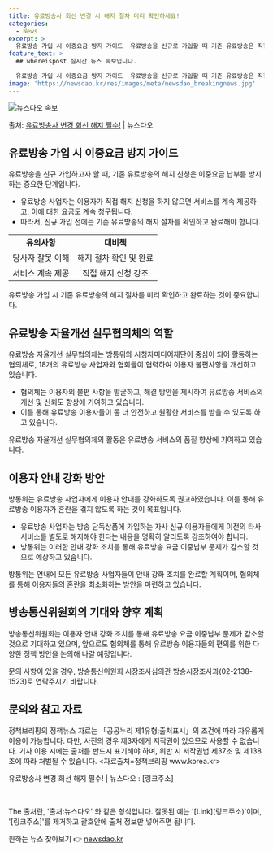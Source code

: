 ```yaml
---
title: 유료방송사 회선 변경 시 해지 절차 미리 확인하세요!
categories:
  - News
excerpt: >
  유료방송 가입 시 이중요금 방지 가이드  유료방송을 신규로 가입할 때 기존 유료방송은 직접 해지 신청해야 이…
feature_text: >
  ## whereispost 실시간 뉴스 속보입니다.

  유료방송 가입 시 이중요금 방지 가이드  유료방송을 신규로 가입할 때 기존 유료방송은 직접 해지 신청해야 이…
image: 'https://newsdao.kr/res/images/meta/newsdao_breakingnews.jpg'
---
```


![뉴스다오 속보](https://newsdao.kr/res/images/meta/newsdao_breakingnews.jpg)

<p>출처: <a href="https://newsdao.kr/4495" rel="dofollow">유료방송사 변경 회선 해지 필수!</a> | 뉴스다오</p>

<h2 data-ke-size="size26">유료방송 가입 시 이중요금 방지 가이드</h2>
<p data-ke-size="size16">유료방송을 신규 가입하고자 할 때, 기존 유료방송의 해지 신청은 이중요금 납부를 방지하는 중요한 단계입니다.</p>
<ul>
  <li>유료방송 사업자는 이용자가 직접 해지 신청을 하지 않으면 서비스를 계속 제공하고, 이에 대한 요금도 계속 청구됩니다.</li>
  <li>따라서, 신규 가입 전에는 기존 유료방송의 해지 절차를 확인하고 완료해야 합니다.</li>
</ul>
<table>
  <tbody>
    <tr>
      <td style="text-align: center; height: 17px;"><b>유의사항</b></td>
      <td style="text-align: center; height: 17px;"><b>대비책</b></td>
    </tr>
    <tr>
      <td style="text-align: center; height: 17px;">당사자 잘못 이해</td>
      <td style="text-align: center; height: 17px;">해지 절차 확인 및 완료</td>
    </tr>
    <tr>
      <td style="text-align: center; height: 17px;">서비스 계속 제공</td>
      <td style="text-align: center; height: 17px;">직접 해지 신청 강조</td>
    </tr>
  </tbody>
</table>
<p data-ke-size="size16">유료방송 가입 시 기존 유료방송의 해지 절차를 미리 확인하고 완료하는 것이 중요합니다.</p>

<h2 data-ke-size="size26">유료방송 자율개선 실무협의체의 역할</h2>
<p data-ke-size="size16">유료방송 자율개선 실무협의체는 방통위와 시청자미디어재단이 중심이 되어 활동하는 협의체로, 18개의 유료방송 사업자와 협회들이 협력하여 이용자 불편사항을 개선하고 있습니다.</p>
<ul>
  <li>협의체는 이용자의 불편 사항을 발굴하고, 해결 방안을 제시하여 유료방송 서비스의 개선 및 신뢰도 향상에 기여하고 있습니다.</li>
  <li>이를 통해 유료방송 이용자들이 좀 더 안전하고 원활한 서비스를 받을 수 있도록 하고 있습니다.</li>
</ul>
<p data-ke-size="size16">유료방송 자율개선 실무협의체의 활동은 유료방송 서비스의 품질 향상에 기여하고 있습니다.</p>

<h2 data-ke-size="size26">이용자 안내 강화 방안</h2>
<p data-ke-size="size16">방통위는 유료방송 사업자에게 이용자 안내를 강화하도록 권고하였습니다. 이를 통해 유료방송 이용자가 혼란을 겪지 않도록 하는 것이 목표입니다.</p>
<ul>
  <li>유료방송 사업자는 방송 단독상품에 가입하는 자사 신규 이용자들에게 이전의 타사 서비스를 별도로 해지해야 한다는 내용을 명확히 알리도록 강조하여야 합니다.</li>
  <li>방통위는 이러한 안내 강화 조치를 통해 유료방송 요금 이중납부 문제가 감소할 것으로 예상하고 있습니다.</li>
</ul>
<p data-ke-size="size16">방통위는 연내에 모든 유료방송 사업자들이 안내 강화 조치를 완료할 계획이며, 협의체를 통해 이용자들의 혼란을 최소화하는 방안을 마련하고 있습니다.</p>

<h2 data-ke-size="size26">방송통신위원회의 기대와 향후 계획</h2>
<p data-ke-size="size16">방송통신위원회는 이용자 안내 강화 조치를 통해 유료방송 요금 이중납부 문제가 감소할 것으로 기대하고 있으며, 앞으로도 협의체를 통해 유료방송 이용자들의 편의를 위한 다양한 정책 방안을 논의해 나갈 예정입니다.</p>
<p data-ke-size="size16">문의 사항이 있을 경우, 방송통신위원회 시장조사심의관 방송시장조사과(02-2138-1523)로 연락주시기 바랍니다.</p>

<h2 data-ke-size="size26">문의와 참고 자료</h2>
<p data-ke-size="size16">정책브리핑의 정책뉴스 자료는 「공공누리 제1유형:출처표시」의 조건에 따라 자유롭게 이용이 가능합니다. 다만, 사진의 경우 제3자에게 저작권이 있으므로 사용할 수 없습니다. 기사 이용 시에는 출처를 반드시 표기해야 하며, 위반 시 저작권법 제37조 및 제138조에 따라 처벌될 수 있습니다. <자료출처=정책브리핑 www.korea.kr></p>
<p data-ke-size="size16">유료방송사 변경 회선 해지 필수! | 뉴스다오 : [링크주소]</p>
<p data-ke-size="size16">&nbsp;</p>The 출처란, '출처:뉴스다오' 와 같은 형식입니다. 잘못된 예는 '[Link](링크주소)'이며, '[링크주소]'를 제거하고 괄호안에 출처 정보만 넣어주면 됩니다. 

원하는 뉴스 찾아보기 👉 <a href="https://newsdao.kr" rel="dofollow">newsdao.kr</a>


